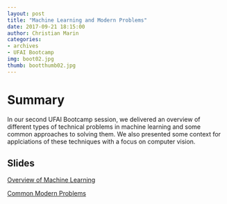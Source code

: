 ```yaml
---
layout: post
title: "Machine Learning and Modern Problems"
date: 2017-09-21 18:15:00
author: Christian Marin
categories:
- archives
- UFAI Bootcamp
img: boot02.jpg
thumb: bootthumb02.jpg
---
```


# Summary

In our second UFAI Bootcamp session, we delivered an overview of different types of technical problems in machine learning and some common approaches to solving them. We also presented some context for applciations of these techniques with a focus on computer vision.

## Slides

[Overview of Machine Learning](https://www.dropbox.com/sh/yc3f8zg7wyz5ueq/AAD8pY9At-OG-EkgKYDbo0nCa/Overview%20of%20ML.pdf?dl=0)

[Common Modern Problems](https://www.dropbox.com/sh/yc3f8zg7wyz5ueq/AADY1oFDnmBO-rAu_17cd_BCa/Common%20Modern%20Problems.pdf?dl=0)
